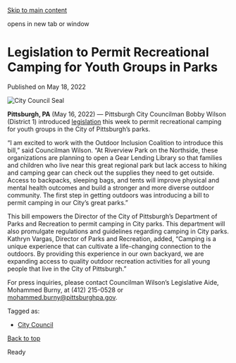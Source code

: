 [Skip to main content](https://www.pittsburghpa.gov/City-Government/City-Council/Districts/Bobby-Wilson-District-1/1-Newsletters-Press-Releases/Pittsburgh-City-Councilman-Bobby-Wilson-Introduces-Legislation-to-Permit-Recreational-Camping-for-Youth-Groups-in-City-Parks#main-content)

opens in new tab or window

# Legislation to Permit Recreational Camping for Youth Groups in Parks

Published on May 18, 2022

![City Council Seal](https://www.pittsburghpa.gov/files/assets/city/v/1/city-council/images/15528_city-council-seal.png?dimension=pageimage&w=480)

**Pittsburgh, PA** (May 16, 2022) — Pittsburgh City Councilman Bobby Wilson (District 1) introduced [legislation](https://pittsburgh.legistar.com/LegislationDetail.aspx?ID=5652685&GUID=9B3B7DC2-C95F-41D5-80E5-3AA9EC668449) this week to permit recreational camping for youth groups in the City of Pittsburgh’s parks.

“I am excited to work with the Outdoor Inclusion Coalition to introduce this bill,” said Councilman Wilson. “At Riverview Park on the Northside, these organizations are planning to open a Gear Lending Library so that families and children who live near this great regional park but lack access to hiking and camping gear can check out the supplies they need to get outside. Access to backpacks, sleeping bags, and tents will improve physical and mental health outcomes and build a stronger and more diverse outdoor community. The first step in getting outdoors was introducing a bill to permit camping in our City’s great parks.”

This bill empowers the Director of the City of Pittsburgh’s Department of Parks and Recreation to permit camping in City parks. This department will also promulgate regulations and guidelines regarding camping in City parks. Kathryn Vargas, Director of Parks and Recreation, added, “Camping is a unique experience that can cultivate a life-changing connection to the outdoors. By providing this experience in our own backyard, we are expanding access to quality outdoor recreation activities for all young people that live in the City of Pittsburgh.”

For press inquiries, please contact Councilman Wilson’s Legislative Aide, Mohammed Burny, at (412) 215-0528 or [mohammed.burny@pittsburghpa.gov](mailto:mohammed.burny@pittsburghpa.gov).

Tagged as:

- [City Council](https://www.pittsburghpa.gov/News-articles?dlv_OC%20CL%20City%20News%20Listing=(dd_OC%20News%20Categories=City%20Council))

[Back to top](https://www.pittsburghpa.gov/City-Government/City-Council/Districts/Bobby-Wilson-District-1/1-Newsletters-Press-Releases/Pittsburgh-City-Councilman-Bobby-Wilson-Introduces-Legislation-to-Permit-Recreational-Camping-for-Youth-Groups-in-City-Parks#body-top)

Ready
